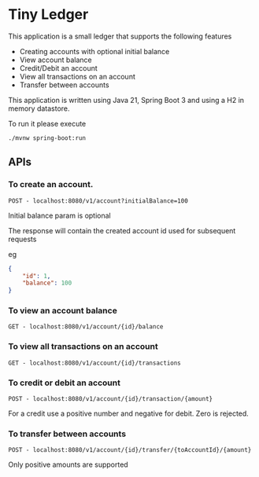 # Tiny Ledger

This application is a small ledger that supports the following features

- Creating accounts with optional initial balance
- View account balance
- Credit/Debit an account
- View all transactions on an account
- Transfer between accounts

This application is written using Java 21, Spring Boot 3 and using a H2 in memory datastore.

To run it please execute 
```
./mvnw spring-boot:run 
```

## APIs

### To create an account.
```
POST - localhost:8080/v1/account?initialBalance=100
```
Initial balance param is optional

The response will contain the created account id used for subsequent requests

eg

```json
{
    "id": 1,
    "balance": 100
}
```

### To view an account balance
```
GET - localhost:8080/v1/account/{id}/balance
```

### To view all transactions on an account
```
GET - localhost:8080/v1/account/{id}/transactions
```

### To credit or debit an account
```
POST - localhost:8080/v1/account/{id}/transaction/{amount}
```
For a credit use a positive number and negative for debit. Zero is rejected.

### To transfer between accounts

```
POST - localhost:8080/v1/account/{id}/transfer/{toAccountId}/{amount}
```
Only positive amounts are supported

